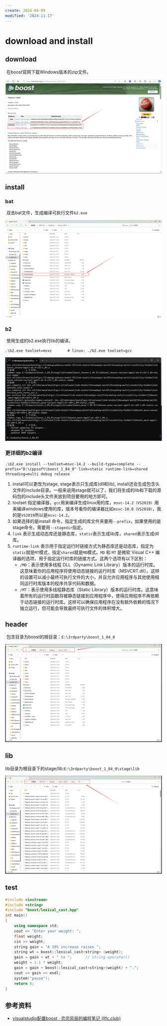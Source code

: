 ```yaml
---
create: 2024-04-09
modified: '2024-11-17'
---
```


# download and install

## download

​	在boost官网下载Windows版本的zip文件。

![image-20240409141439022](./assets/image-20240409141439022.png)

## install

### bat

​	双击bat文件，生成编译可执行文件`b2.exe`

![image-20240409141542713](./assets/image-20240409141542713.png)

### b2

​	使用生成的b2.exe执行lib的编译。

```shell
.\b2.exe toolset=msvc		# linux: ./b2.exe toolset=gcc
```

![image-20240409142158849](./assets/image-20240409142158849.png)

### 更详细的b2编译

```shell
.\b2.exe install --toolset=msvc-14.2 --build-type=complete --prefix="D:\cppsoft\boost_1_84_0" link=static runtime-link=shared threading=multi debug release
```

1. install可以更改为stage, stage表示只生成库(dll和lib), install还会生成包含头文件的include目录。一般来说用stage就可以了，我们将生成的lib和下载的源码包的include头文件夹放到项目要用的地方即可。
2. toolset 指定编译器，`gcc`用来编译生成linux用的库，`msvc-14.2（VS2019）`用来编译windows使用的库，版本号看你的编译器比如`msvc-10.0（VS2010）`，我的是`VS2019`所以是`msvc-14.2`。
3. 如果选择的是install 命令，指定生成的库文件夹要用`--prefix`，如果使用的是stage命令，需要用`--stagedir`指定。
4. `link` 表示生成动态库还是静态库，`static`表示生成lib库，`shared`表示生成dll库。
5. `runtime-link` 表示用于指定运行时链接方式为静态库还是动态库，指定为`static`就是`MT`模式，指定`shared`就是`MD`模式。`MD` 和 `MT` 是微软 Visual C++ 编译器的选项，用于指定运行时库的链接方式。这两个选项有以下区别：
   - `/MD`：表示使用多线程 DLL（Dynamic Link Library）版本的运行时库。这意味着你的应用程序将使用动态链接的运行时库（MSVCRT.dll）。这样的设置可以减小最终可执行文件的大小，并且允许应用程序与其他使用相同运行时库版本的程序共享代码和数据。
   - `/MT`：表示使用多线程静态库（Static Library）版本的运行时库。这意味着所有的运行时函数将被静态链接到应用程序中，使得应用程序不再依赖于动态链接的运行时库。这样可以确保应用程序在没有额外依赖的情况下独立运行，但可能会导致最终可执行文件的体积增大。

## header

​	包含目录为boost的根目录：`E:\3rdparty\boost_1_84_0`

![image-20240409143806894](./assets/image-20240409143806894.png)

## lib

​	lib目录为根目录下的stage/lib:`E:\3rdparty\boost_1_84_0\stage\lib`

![image-20240409143918583](./assets/image-20240409143918583.png)

## test

```C++
#include <iostream>
#include <string>
#include "boost/lexical_cast.hpp"
int main()
{
    using namespace std;
    cout << "Enter your weight: ";
    float weight;
    cin >> weight;
    string gain = "A 10% increase raises ";
    string wt = boost::lexical_cast<string> (weight);
    gain = gain + wt + " to ";      // string operator()
    weight = 1.1 * weight;
    gain = gain + boost::lexical_cast<string>(weight) + ".";
    cout << gain << endl;
    system("pause");
    return 0;
}
```

## 参考资料

* [visualstudio配置boost · 恋恋风辰的编程笔记 (llfc.club)](https://gitbookcpp.llfc.club/sections/cpp/project/day03.html)